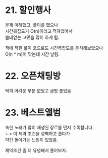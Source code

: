 # 21. 할인행사
문제 이해했고, 풀이를 했으나  
시간복잡도가 O(n)이라고 적혀있어서  
쓸데없는 고민을 많이 하게 됨.  

책에 적힌 풀이 코드로도 시간복잡도를 분석해보았으나    
O(n * m)이 맞는데 시간 날림.

# 22. 오픈채팅방
딱히 어려운 부분 없었고 금방 풀었음

# 23. 베스트앨범
속한 노래가 많이 재생된 장르를 먼저 수록합니다.  
ㄴ> 이 제약 조건을 깜빡하고 풀다가  
약간 돌아가는 느낌이 있었음.  

제약조건 좀 더 유념해서 풀어보자.

